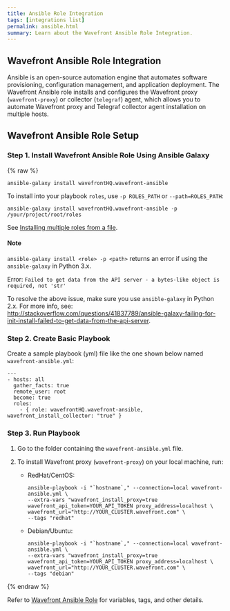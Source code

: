 ```yaml
---
title: Ansible Role Integration
tags: [integrations list]
permalink: ansible.html
summary: Learn about the Wavefront Ansible Role Integration.
---
```

## Wavefront Ansible Role Integration

Ansible is an open-source automation engine that automates software provisioning, configuration management, and application deployment. The Wavefront Ansible role installs and configures the Wavefront proxy (`wavefront-proxy`) or collector (`telegraf`) agent, which allows you to automate Wavefront proxy and Telegraf collector agent installation on multiple hosts. 

## Wavefront Ansible Role Setup

### Step 1. Install Wavefront Ansible Role Using Ansible Galaxy
{% raw %}
```
ansible-galaxy install wavefrontHQ.wavefront-ansible
```

To install into your playbook `roles`, use `-p ROLES_PATH` or `--path=ROLES_PATH`:

```
ansible-galaxy install wavefrontHQ.wavefront-ansible -p /your/project/root/roles
```
    
See [Installing multiple roles from a file](http://docs.ansible.com/ansible/galaxy.html#installing-multiple-roles-from-a-file).


#### Note

`ansible-galaxy install <role> -p <path>` returns an error if using the `ansible-galaxy` in Python 3.x.

Error: `Failed to get data from the API server - a bytes-like object is required, not 'str'`
 
To resolve the above issue, make sure you use `ansible-galaxy` in Python 2.x. For more info, see: http://stackoverflow.com/questions/41837789/ansible-galaxy-failing-for-init-install-failed-to-get-data-from-the-api-server.


### Step 2. Create Basic Playbook

Create a sample playbook (yml) file like the one shown below named `wavefront-ansible.yml`:

```
---
- hosts: all
  gather_facts: true
  remote_user: root
  become: true
  roles:
    - { role: wavefrontHQ.wavefront-ansible, wavefront_install_collector: "true" }
```

### Step 3. Run Playbook

1. Go to the folder containing the `wavefront-ansible.yml` file.
1. To install Wavefront proxy (`wavefront-proxy`) on your local machine, run:

    - RedHat/CentOS:
      ```
      ansible-playbook -i "`hostname`," --connection=local wavefront-ansible.yml \
      --extra-vars "wavefront_install_proxy=true wavefront_api_token=YOUR_API_TOKEN proxy_address=localhost \
      wavefront_url="http://YOUR_CLUSTER.wavefront.com" \
      --tags "redhat"
      ```

    - Debian/Ubuntu:
      ```
      ansible-playbook -i "`hostname`," --connection=local wavefront-ansible.yml \
      --extra-vars "wavefront_install_proxy=true wavefront_api_token=YOUR_API_TOKEN proxy_address=localhost \
      wavefront_url="http://YOUR_CLUSTER.wavefront.com" \
      --tags "debian"
      ```
{% endraw %}


Refer to [Wavefront Ansible Role](https://galaxy.ansible.com/wavefrontHQ/wavefront-ansible/) for variables, tags, and other details.
